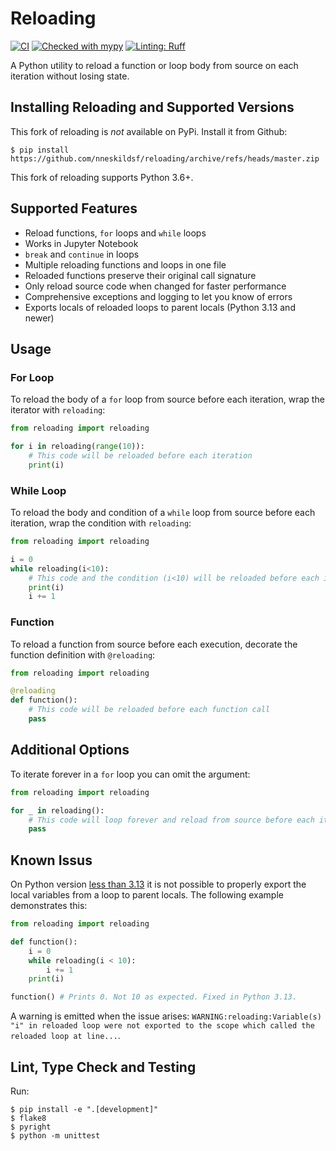 # Reloading
[![CI](https://github.com/nneskildsf/reloading/actions/workflows/CI.yml/badge.svg)](https://github.com/nneskildsf/reloading/actions/workflows/CI.yml)
[![Checked with mypy](https://www.mypy-lang.org/static/mypy_badge.svg)](https://mypy-lang.org/)
[![Linting: Ruff](https://img.shields.io/endpoint?url=https://raw.githubusercontent.com/charliermarsh/ruff/main/assets/badge/v2.json)](https://github.com/astral-sh/ruff)

A Python utility to reload a function or loop body from source on each iteration without losing state.

## Installing Reloading and Supported Versions
This fork of reloading is *not* available on PyPi. Install it from Github:
```console
$ pip install https://github.com/nneskildsf/reloading/archive/refs/heads/master.zip
```

This fork of reloading supports Python 3.6+.

## Supported Features
- Reload functions, `for` loops and `while` loops
- Works in Jupyter Notebook
- `break` and `continue` in loops
- Multiple reloading functions and loops in one file
- Reloaded functions preserve their original call signature
- Only reload source code when changed for faster performance
- Comprehensive exceptions and logging to let you know of errors
- Exports locals of reloaded loops to parent locals (Python 3.13 and newer)

## Usage

### For Loop
To reload the body of a `for` loop from source before each iteration, wrap the iterator with `reloading`:
```python
from reloading import reloading

for i in reloading(range(10)):
    # This code will be reloaded before each iteration
    print(i)
```

### While Loop
To reload the body and condition of a `while` loop from source before each iteration, wrap the condition with `reloading`:
```python
from reloading import reloading

i = 0
while reloading(i<10):
    # This code and the condition (i<10) will be reloaded before each iteration
    print(i)
    i += 1
```

### Function
To reload a function from source before each execution, decorate the function
definition with `@reloading`:
```python
from reloading import reloading

@reloading
def function():
    # This code will be reloaded before each function call
    pass
```

## Additional Options

To iterate forever in a `for` loop you can omit the argument:
```python
from reloading import reloading

for _ in reloading():
    # This code will loop forever and reload from source before each iteration
    pass
```

## Known Issus

On Python version [less than 3.13](https://docs.python.org/3/reference/datamodel.html#frame.f_locals) it is not possible to properly export the local variables from a loop to parent locals. The following example demonstrates this:
```python
from reloading import reloading

def function():
    i = 0
    while reloading(i < 10):
        i += 1
    print(i)

function() # Prints 0. Not 10 as expected. Fixed in Python 3.13.
```
A warning is emitted when the issue arises: `WARNING:reloading:Variable(s) "i" in reloaded loop were not exported to the scope which called the reloaded loop at line...`.

## Lint, Type Check and Testing

Run:
```console
$ pip install -e ".[development]"
$ flake8
$ pyright
$ python -m unittest
```
